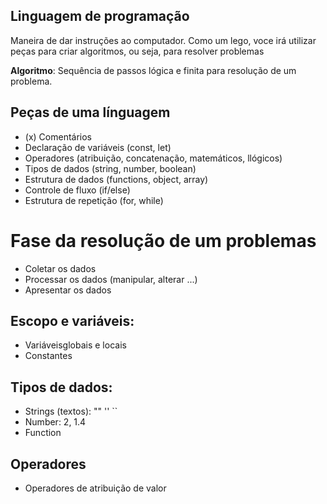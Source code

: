  ## Linguagem de programação

 Maneira de dar instruções ao computador.
 Como um lego, voce irá utilizar peças para criar algoritmos, ou seja, para resolver problemas

  **Algoritmo**: Sequência de passos lógica e finita para resolução de um problema.

  ## Peças de uma línguagem

  - (x) Comentários
  - Declaração de variáveis (const, let)
  - Operadores (atribuição, concatenação, matemáticos, llógicos)
  - Tipos de dados (string, number, boolean)
  - Estrutura de dados (functions, object, array)
  - Controle de fluxo (if/else)
  - Estrutura de repetição (for, while)

  # Fase da resolução de um problemas

  - Coletar os dados 
  - Processar os dados (manipular, alterar ...)
  - Apresentar os dados 

  ## Escopo e variáveis:

  - Variáveisglobais e locais
  - Constantes 

  ## Tipos de dados:

  - Strings (textos): "" '' ``
  - Number: 2, 1.4
  - Function

  ## Operadores

  - Operadores de atribuição de valor 